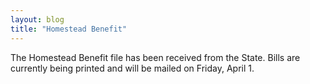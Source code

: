 ```yaml
---
layout: blog
title: "Homestead Benefit"
---
```


The Homestead Benefit file has been received from the State.  Bills are currently being printed and will be mailed on Friday, April 1.
